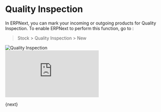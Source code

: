 # Quality Inspection

In ERPNext, you can mark your incoming or outgoing products for Quality
Inspection. To enable ERPNext to perform this function, go to :

> Stock > Quality Inspection > New

<img class="screenshot" alt="Quality Inspection" src="{{docs_base_url}}/assets/img/stock/quality-inspection.png">


<div class="embed-container">
    <iframe src="https://www.youtube.com/embed/WmtcF3Y40Fs?rel=0" frameborder="0" allow="autoplay; encrypted-media" allowfullscreen>
    </iframe>
</div>

{next}